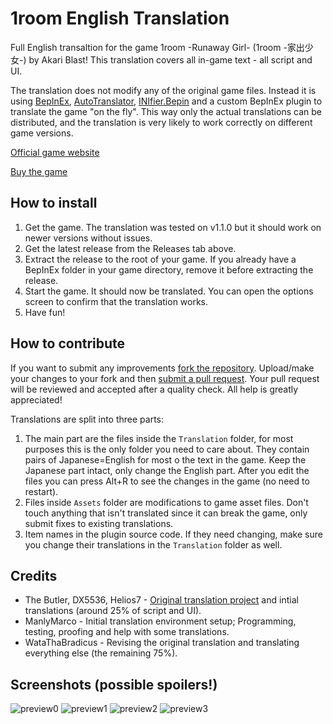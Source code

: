 # 1room English Translation
Full English transaltion for the game 1room -Runaway Girl- (1room -家出少女-) by Akari Blast! This translation covers all in-game text - all script and UI.

The translation does not modify any of the original game files. Instead it is using [BepInEx](https://github.com/BepInEx/BepInEx
), [AutoTranslator](https://github.com/bbepis/XUnity.AutoTranslator), [INIfier.Bepin](https://github.com/ManlyMarco/INIfier.Bepin) and a custom BepInEx plugin to translate the game "on the fly". This way only the actual translations can be distributed, and the translation is very likely to work correctly on different game versions.

[Official game website](http://cultparthia.com/1room/)

[Buy the game](https://www.dlsite.com/ecchi-eng/work/=/product_id/RE228027.html)

## How to install
1. Get the game. The translation was tested on v1.1.0 but it should work on newer versions without issues.
2. Get the latest release from the Releases tab above.
3. Extract the release to the root of your game. If you already have a BepInEx folder in your game directory, remove it before extracting the release.
4. Start the game. It should now be translated. You can open the options screen to confirm that the translation works.
5. Have fun!

## How to contribute
If you want to submit any improvements [fork the repository](https://help.github.com/articles/fork-a-repo/). Upload/make your changes to your fork and then [submit a pull request](https://help.github.com/articles/about-pull-requests/). Your pull request will be reviewed and accepted after a quality check. All help is greatly appreciated!

Translations are split into three parts:
1. The main part are the files inside the `Translation` folder, for most purposes this is the only folder you need to care about. They contain pairs of Japanese=English for most o the text in the game. Keep the Japanese part intact, only change the English part. After you edit the files you can press Alt+R to see the changes in the game (no need to restart).
2. Files inside `Assets` folder are modifications to game asset files. Don't touch anything that isn't translated since it can break the game, only submit fixes to existing translations.
3. Item names in the plugin source code. If they need changing, make sure you change their translations in the `Translation` folder as well.

## Credits
- The Butler, DX5536, Helios7 - [Original translation project](https://f95zone.to/threads/1room-runaway-girl-the-butler-translation.18074/) and intial translations (around 25% of script and UI).
- ManlyMarco - Initial translation environment setup; Programming, testing, proofing and help with some translations.
- WataThaBradicus - Revising the original translation and translating everything else (the remaining 75%).

## Screenshots (possible spoilers!)
![preview0](https://user-images.githubusercontent.com/39247311/56170532-2fc1fa00-5fe2-11e9-8fa4-986307f311d6.PNG)
![preview1](https://user-images.githubusercontent.com/39247311/56170529-2f296380-5fe2-11e9-9941-63e5c198b97d.PNG)
![preview2](https://user-images.githubusercontent.com/39247311/56170530-2f296380-5fe2-11e9-8c6c-7065787010d9.PNG)
![preview3](https://user-images.githubusercontent.com/39247311/56170531-2f296380-5fe2-11e9-86be-bdc91b96032a.PNG)
